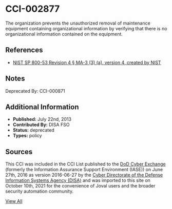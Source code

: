 # CCI-002877

The organization prevents the unauthorized removal of maintenance equipment containing organizational information by verifying that there is no organizational information contained on the equipment.

## References ##

* [NIST SP 800-53 Revision 4 § MA-3 (3) (a), version 4, created by NIST](http://csrc.nist.gov/publications/PubsSPs.html)

## Notes ##



Deprecated By: CCI-000871

## Additional Information ##

* **Published:** July 22nd, 2013
* **Contributed By:** DISA FSO
* **Status:** deprecated
* **Types:** policy

## Sources ##

This CCI was included in the CCI List published to the [DoD Cyber Exchange](https://public.cyber.mil/stigs/cci/)
(formerly the Information Assurance Support Environment (IASE)) on June 27th, 2016 as version
2016-06-27 by the [Cyber Directorate of the Defense Information Systems Agency (DISA)](https://public.cyber.mil/about-cyber/)
and was imported to this site on October 10th, 2021 for the convenience of Joval users and the broader
security automation community.

[View All](../README.md)
